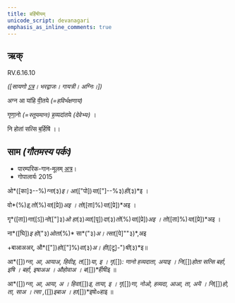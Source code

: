 ```yaml
---
title: बर्हिषीयम्  
unicode_script: devanagari  
emphasis_as_inline_comments: true
---   
```


## ऋक्

RV.6.16.10

*([सायणो [ऽत्र](https://archive.org/stream/RgVedaWithSayanasCommentaryPart3/rv_sayanabhasya_part3#page/n145/mode/2up&sa=D&ust=1542425956351000)। भरद्वाजः। गायत्री। अग्निः।])*

अग्न आ या॑हि वी॒तये *(=हविर्भक्षणाय)*

गृणा॒नो *(=स्तूयमानः)* ह॒व्यदा॑तये *(देवेभ्यः)* ।

नि होता॑ सत्सि ब॒र्हिषि॑ ।।

## साम *(गौतमस्य पर्कः)*

- पारम्परिक-गान-मूलम् [अत्र](https://sanskritdocuments.org/sites/pssramanujaswamy/VIVAAHA%20UPANAYANA%20SAAMAANI.pdf&sa=D&ust=1542425956352000)।
- गोपालार्यः 2015  
<div class="audioEmbed" src="https://archive
.org/download/jaiminIya-sAma-gAna-paravastu-tradition-gopAla-2015/barhiShIyam.mp3"></div>

ओ*([का]३--%)*ग्ना*(३)*इ। आ*(["पो])*या*(["]--%३)*ही*(३)*इ ।

वो*(%)*इ,तो*(%)*या*([प्रे])*अइ । तो*([ता]%)*या*([प्रे])*अइ ।

गृ*([ता])*णा*([ऽ])*नो*(["]३)*ओ हा*(३)*व्या*([पृ])*दा*(३)*तो*(%)*या*([प्रे])*अइ । तो*([ता]%)*या*([प्रे])*अइ ।

ना*([घि])*इ हो*("३)*ओता*(%)* सा*("३)*अ। त्सा*([पे]""३)*,अइ

+बाआअअर्, औ*(["])*हो*(["]%)*वा*(३)*अ। ही*([टू]-")*षी*(३)*इ॥


आ*([])*ग्ना, आ, आयाअ, हिवीइ, त*([])*या, इ । गृ*([])*: णानो हव्यदाता, अयाइ । 
नि*([])*होता सत्सि बर्हा, इषि । बर्हा, इषाअअ । औहोवाअ । ब*([])*र्हीषीइ ॥


आ*([])*ग्ना, आ, आया, अ । हिवा*([])*इ, ताया, इ । गृ*([])*णा, नोओ, हव्यदा, आआ, 
ता, अयॆ । नि*([])*हो, ता, साअ । त्सा ,*([])*इबाअ । हा*([])*इषो०हाइ ॥

